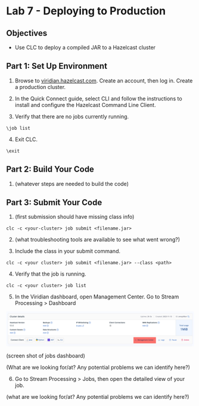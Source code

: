 # Lab 7 - Deploying to Production

## Objectives 
* Use CLC to deploy a compiled JAR to a Hazelcast cluster

## Part 1: Set Up Environment

1. Browse to [viridian.hazelcast.com](https://viridian.hazelcast.com). Create an account, then log in. Create a production cluster.

2. In the Quick Connect guide, select CLI and follow the instructions to install and configure the Hazelcast Command Line Client.

3. Verify that there are no jobs currently running.
```shell
\job list
```
4. Exit CLC.
```shell
\exit
```

## Part 2: Build Your Code

1. (whatever steps are needed to build the code)

## Part 3: Submit Your Code

1. (first submission should have missing class info)

```shell
clc -c <your-cluster> job submit <filename.jar>
```
2. (what troubleshooting tools are available to see what went wrong?)

3. Include the class in your submit command.
```shell
clc -c <your cluster> job submit <filename.jar> --class <path>
```

4. Verify that the job is running.
```shell
clc -c <your cluster> job list
```

5. In the Viridian dashboard, open Management Center. Go to Stream Processing > Dashboard

![MC](images/console-mc.png)
 
 (screen shot of jobs dashboard)

 (What are we looking for/at? Any potential problems we can identify here?)

6. Go to Stream Processing > Jobs, then open the detailed view of your job.

(what are we looking for/at? Any potential problems we can identify here?)
